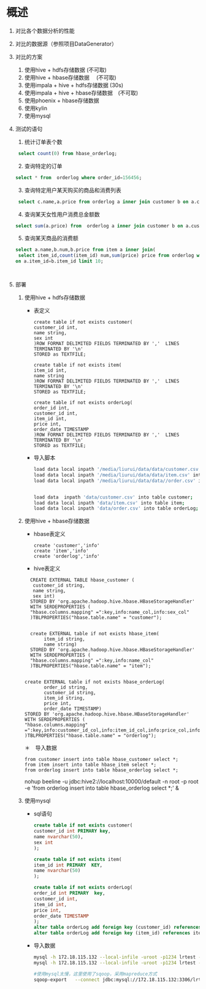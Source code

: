 # 概述
1. 对比各个数据分析的性能
2. 对比的数据源（参照项目DataGenerator）
3. 对比的方案
    1. 使用hive + hdfs存储数据           (不可取)
    2. 使用hive + hbase存储数据　        (不可取)  
    3. 使用impala + hive + hdfs存储数据  (30s)
    4. 使用impala + hive + hbase存储数据　(不可取)
    5. 使用phoenix + hbase存储数据
    6. 使用kylin
    7. 使用mysql
4. 测试的语句
    1. 统计订单表个数
    ```sql
     select count(0) from hbase_orderlog;
    ```
    2. 查询特定的订单
    ```sql
    select * from  orderlog where order_id=156456;
    ```
    
    3. 查询特定用户某天购买的商品和消费列表
    ```sql
     select c.name,a.price from orderlog a inner join customer b on a.customer_id=b.customer_id inner join item c on a.item_id = c.item_id where a.order_date >= '2017-01-01' and a.order_date < '2017-01-02' and a.customer_id=45612;
    ```   
    4. 查询某天女性用户消费总金额数
    ```sql
    select sum(a.price) from  orderlog a inner join customer b on a.customer_id=b.customer_id where a.order_date >= '2017-01-20' and a.order_date < '2017-01-21' and b.sex=1;    
    ```
    5. 查询某天商品的消费额
    ```sql
   select a.name,b.num,b.price from item a inner join(  
     select item_id,count(item_id) num,sum(price) price from orderlog where order_date >= '2017-01-20' and order_date < '2017-01-21' group by item_id) b
   on a.item_id=b.item_id limit 10;  



 
    ```         
    
5. 部署
    1. 使用hive + hdfs存储数据
        * 表定义
            ```text
            create table if not exists customer(
            customer_id int,
            name string,
            sex int
            )ROW FORMAT DELIMITED FIELDS TERMINATED BY ','  LINES TERMINATED BY '\n'
            STORED as TEXTFILE;
            
            create table if not exists item(
            item_id int,
            name string
            )ROW FORMAT DELIMITED FIELDS TERMINATED BY ','  LINES TERMINATED BY '\n'
            STORED as TEXTFILE;
            
            create table if not exists orderLog(
            order_id int,
            customer_id int,
            item_id int,
            price int,
            order_date TIMESTAMP
            )ROW FORMAT DELIMITED FIELDS TERMINATED BY ','  LINES TERMINATED BY '\n'
            STORED as TEXTFILE;
            
            ```
        * 导入脚本
        
            ```bash
            load data local inpath '/media/liurui/data/data/customer.csv' into table customer;
            load data local inpath '/media/liurui/data/data/item.csv' into table item;
            load data local inpath '/media/liurui/data/data//order.csv' into table orderLog;
  
  
            load data  inpath 'data/customer.csv' into table customer;
            load data local inpath 'data/item.csv' into table item;
            load data local inpath 'data/order.csv' into table orderLog;
            ```

    2. 使用hive + hbase存储数据
        * hbase表定义
    
            ```
            create 'customer','info'
            create 'item','info'
            create 'orderlog','info'
            ```
        * hive表定义
         ```text
           CREATE EXTERNAL TABLE hbase_customer (
            customer_id string,
            name string,
            sex int)
           STORED BY 'org.apache.hadoop.hive.hbase.HBaseStorageHandler'
           WITH SERDEPROPERTIES (
           "hbase.columns.mapping" =":key,info:name_col,info:sex_col"
           )TBLPROPERTIES("hbase.table.name" = "customer");  
    
    
           create EXTERNAL table if not exists hbase_item(
                item_id string,
                name string)
           STORED BY 'org.apache.hadoop.hive.hbase.HBaseStorageHandler'
           WITH SERDEPROPERTIES (
           "hbase.columns.mapping" =":key,info:name_col"
           )TBLPROPERTIES("hbase.table.name" = "item");  
    
    
         create EXTERNAL table if not exists hbase_orderLog(
                order_id string,
                customer_id string,
                item_id string,
                price int,
                order_date TIMESTAMP) 
         STORED BY 'org.apache.hadoop.hive.hbase.HBaseStorageHandler'
         WITH SERDEPROPERTIES (
         "hbase.columns.mapping" =":key,info:customer_id_col,info:item_id_col,info:price_col,info:order_date_col"
         )TBLPROPERTIES("hbase.table.name" = "orderlog");  
         ```        
        ＊　导入数据
          ```text
          from customer insert into table hbase_customer select *;
          from item insert into table hbase_item select *;
          from orderlog insert into table hbase_orderlog select *;
          ```
          
          nohup beeline -u jdbc:hive2://localhost:10000/default -n root -p root -e 'from orderlog insert into table hbase_orderlog select *;' & 
   
    7. 使用mysql
        * sql语句
            ```sql
            create table if not exists customer(
            customer_id int PRIMARY key,
            name nvarchar(50),
            sex int
            );
            
            create table if not exists item(
            item_id int PRIMARY  KEY,
            name nvarchar(50)
            );
            
            create table if not exists orderLog(
            order_id int PRIMARY  key,
            customer_id int,
            item_id int,
            price int,
            order_date TIMESTAMP
            );
            alter table orderLog add foreign key (customer_id) references customer (customer_id);
            alter table orderLog add foreign key (item_id) references item (item_id);
          ```
        * 导入数据
           ```bash
           mysql -h 172.18.115.132 --local-infile -uroot -p1234 lrtest -e "LOAD DATA LOCAL INFILE 'customer.csv' INTO TABLE customer FIELDS TERMINATED BY ',' LINES TERMINATED BY '\n'"
           mysql -h 172.18.115.132 --local-infile -uroot -p1234 lrtest -e "LOAD DATA LOCAL INFILE 'item.csv' INTO TABLE item FIELDS TERMINATED BY ',' LINES TERMINATED BY '\n'"
           
           #使用mysql太慢，这里使用了sqoop，采用mapreduce方式
           sqoop-export   --connect jdbc:mysql://172.18.115.132:3306/lrtest  --username root  --password 1234 --table orderLog --input-null-string '\\N' --input-null-non-string '\\N' --input-fields-terminated-by ',' --export-dir /user/hive/warehouse/orderlog;
           ```